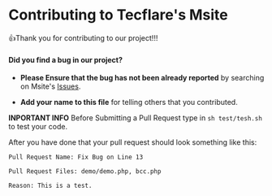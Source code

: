 # Contributing to Tecflare's Msite

:+1:Thank you for contributing to our project!!!

#### **Did you find a bug in our project?**

* **Please Ensure that the bug has not been already reported** by searching on Msite's [Issues](https://github.com/Tecflare-Corporation/Easy-Large-Websites/issues).

* **Add your name to this file** for telling others that you contributed.

**INPORTANT INFO**
Before Submitting a Pull Request type in
`
sh test/tesh.sh
`
to test your code.

After you have done that your pull request should look something like this:

`
Pull Request Name: Fix Bug on Line 13
`

`
Pull Request Files: demo/demo.php, bcc.php
`

`
Reason: This is a test.
`
